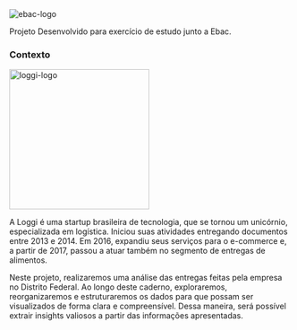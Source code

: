 <img src="https://raw.githubusercontent.com/andre-marcos-perez/ebac-course-utils/main/media/logo/newebac_logo_black_half.png" alt="ebac-logo">

Projeto Desenvolvido para exercício de estudo junto a Ebac.


### Contexto
<img width="250px" src="https://upload.wikimedia.org/wikipedia/commons/thumb/6/67/Imagem_Logo_Completo_Azul.png/800px-Imagem_Logo_Completo_Azul.png" alt="loggi-logo"> 

A Loggi é uma startup brasileira de tecnologia, que se tornou um unicórnio, especializada em logística. Iniciou suas atividades entregando documentos entre 2013 e 2014. Em 2016, expandiu seus serviços para o e-commerce e, a partir de 2017, passou a atuar também no segmento de entregas de alimentos.


Neste projeto, realizaremos uma análise das entregas feitas pela empresa no Distrito Federal. Ao longo deste caderno, exploraremos, reorganizaremos e estruturaremos os dados para que possam ser visualizados de forma clara e compreensível. Dessa maneira, será possível extrair insights valiosos a partir das informações apresentadas.
